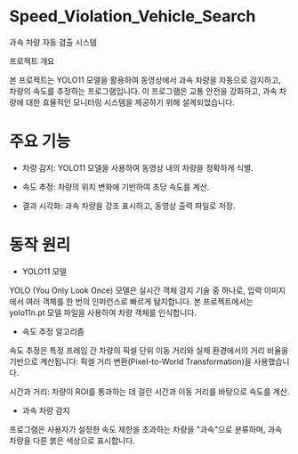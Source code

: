 # Speed_Violation_Vehicle_Search
과속 차량 자동 검출 시스템

프로젝트 개요

본 프로젝트는 YOLO11 모델을 활용하여 동영상에서 과속 차량을 자동으로 감지하고, 차량의 속도를 추정하는 프로그램입니다. 이 프로그램은 교통 안전을 강화하고, 과속 차량에 대한 효율적인 모니터링 시스템을 제공하기 위해 설계되었습니다.

# 주요 기능

* 차량 감지: YOLO11 모델을 사용하여 동영상 내의 차량을 정확하게 식별.

* 속도 추정: 차량의 위치 변화에 기반하여 초당 속도를 계산.

* 결과 시각화: 과속 차량을 강조 표시하고, 동영상 출력 파일로 저장.

# 동작 원리

* YOLO11 모델

YOLO (You Only Look Once) 모델은 실시간 객체 감지 기술 중 하나로, 입력 이미지에서 여러 객체를 한 번의 인퍼런스로 빠르게 탐지합니다. 본 프로젝트에서는 yolo11n.pt 모델 파일을 사용하여 차량 객체를 인식합니다.

* 속도 추정 알고리즘

속도 추정은 특정 프레임 간 차량의 픽셀 단위 이동 거리와 실제 환경에서의 거리 비율을 기반으로 계산됩니다:
픽셀 거리 변환(Pixel-to-World Transformation)을 사용했습니다.

시간과 거리: 차량이 ROI를 통과하는 데 걸린 시간과 이동 거리를 바탕으로 속도를 계산.

* 과속 차량 감지

프로그램은 사용자가 설정한 속도 제한을 초과하는 차량을 "과속"으로 분류하며, 과속 차량을 다른 붉은 색상으로 표시합니다.
